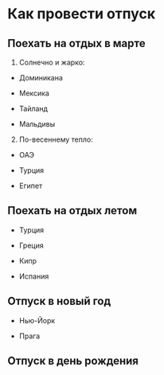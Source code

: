 # Как провести отпуск

## Поехать на отдых в марте

1. Солнечно и жарко:

* Доминикана

* Мексика

* Тайланд

* Мальдивы

2. По-весеннему тепло:

* ОАЭ

* Турция

* Египет

## Поехать на отдых летом

* Турция

* Греция

* Кипр

* Испания

## Отпуск в новый год

* Нью-Йорк

* Прага

## Отпуск в день рождения